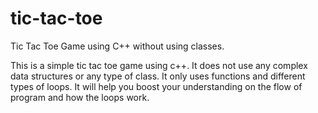# tic-tac-toe
Tic Tac Toe Game using C++ without using classes.

This is a simple tic tac toe game using c++.
It does not use any complex data structures or any type of class.
It only uses functions and different types of loops.
It will help you boost your understanding on the flow of program and how the loops work.

